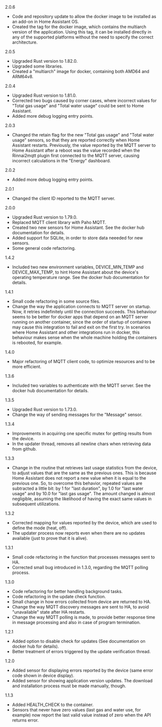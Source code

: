 
2.0.6

* Code and repository update to allow the docker image to be installed as an add-on in Home Assistant OS.
* Created the <VERSION> tag for the docker image, which contains the multiarch version of the application. Using this tag, it can be installed directly 
  in any of the supported platforms without the need to specify the correct architecture.

2.0.5

* Upgraded Rust version to 1.82.0.
* Upgraded some libraries.
* Created a "multiarch" image for docker, containing both AMD64 and ARM64v8.

2.0.4

* Upgraded Rust version to 1.81.0.
* Corrected two bugs caused by corner cases, where incorrect values for "Total gas usage" and "Total water usage" could be sent to Home Assistant.
* Added more debug logging entry points.

2.0.3

* Changed the retain flag for the new "Total gas usage" and "Total water usage" sensors, so that they are reported correctly when Home Assistant restarts.
  Previously, the value reported by the MQTT server to Home Assistant after a reboot was the value recorded when the Rinnai2mqtt plugin first connected to
  the MQTT server, causing incorrect calculations in the "Energy" dashboard.

2.0.2

* Added more debug logging entry points.

2.0.1

* Changed the client ID reported to the MQTT server.

2.0.0

* Upgraded Rust version to 1.79.0.
* Replaced MQTT client library with Paho MQTT.
* Created two new sensors for Home Assistant. See the docker hub documentation for details.
* Added support for SQLite, in order to store data neeeded for new sensors.
* Some general code refactoring.

1.4.2

* Included two new environment variables, DEVICE_MIN_TEMP and DEVICE_MAX_TEMP, to hint Home Assistant about the device's operating temperature range.
  See the docker hub documentation for details.

1.4.1

* Small code refactoring in some source files.
* Change the way the application connects to MQTT server on startup. Now, it retries indefinitely until the connection succeeds.
  This behaviour seems to be better for docker apps that depend on an MQTT server running on another container, since the order of
  startup of containers may cause this integration to fail and exit on the first try. In scenarios where Home Assistant and other
  integrations run in docker, this behaviour makes sense when the whole machine holding the containers is rebooted, for example.

1.4.0

* Major refactoring of MQTT client code, to optimize resources and to be more efficient.

1.3.6

* Included two variables to authenticate with the MQTT server. See the docker hub documentation for details.

1.3.5

* Upgraded Rust version to 1.73.0.
* Change the way of sending messages for the "Message" sensor.

1.3.4

* Improvements in acquiring one specific mutex for getting results from the device.
* In the updater thread, removes all newline chars when retrieving data from github.

1.3.3

* Change in the routine that retrieves last usage statistics from the device, to adjust values that are the same as the previous ones.
  This is because Home Assistant does not report a new value when it is equal to the previous one. So, to overcome this behavior, repeated
  values are subtracted a little bit: by 1 for "last duration", by 1.0 for "last water usage" and by 10.0 for "last gas usage". The amount
  changed is almost negligible, assuming the likelihood of having the exact same values in subsequent utilizations.

1.3.2

* Corrected mapping for values reported by the device, which are used to define the mode (heat, off).
* The updater process now reports even when there are no updates available (just to prove that it is alive).

1.3.1

* Small code refactoring in the function that processes messages sent to HA.
* Corrected small bug introduced in 1.3.0, regarding the MQTT polling process.

1.3.0

* Code refactoring for better handling background tasks.
* Code refactoring in the update check function.
* Small change in how errors collected from device are returned to HA.
* Change the way MQTT discovery messages are sent to HA, to avoid "unavailable" state after HA restarts.
* Change the way MQTT polling is made, to provide better response time in message processing and also in case of program termination.

1.2.1

* Added option to disable check for updates (See documentation on docker hub for details).
* Better treatment of errors triggered by the update verification thread.

1.2.0

* Added sensor for displaying errors reported by the device (same error code shown in device display).
* Added sensor for showing application version updates. The download and installation process must be made manually, though.

1.1.3

* Added HEALTH_CHECK to the container.
* Sensors that never have zero values (last gas and water use, for example) now report the last valid value instead of zero
  when the API returns error.
